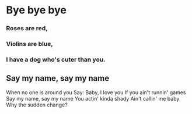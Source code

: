 #  Bye bye bye 
### Roses are red,
### Violins are blue,
### I have a dog who's cuter than you.

## Say my name, say my name
When no one is around you
Say: Baby, I love you
If you ain't runnin' games
Say my name, say my name
You actin' kinda shady
Ain't callin' me baby
Why the sudden change?
